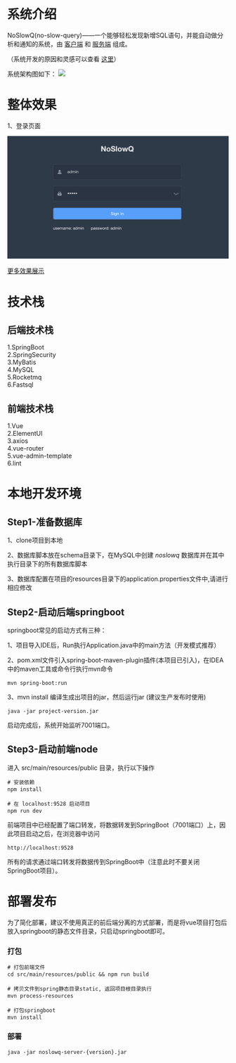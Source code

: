 # 系统介绍
NoSlowQ(no-slow-query)——一个能够轻松发现新增SQL语句，并能自动做分析和通知的系统，由 [客户端](https://github.com/bugVanisher/newsql-agent) 和 [服务端](https://github.com/bugVanisher/no-slow-query) 组成。

（系统开发的原因和灵感可以查看 [这里](https://bugvanisher.github.io/2019/02/09/why-we-need-sql-analyse/)）

系统架构图如下：
![](http://assets.processon.com/chart_image/5b4a1a69e4b07df3b43b1501.png)


# 整体效果

1、登录页面

![](docs/static/login.png)


[更多效果展示](https://bugvanisher.github.io/2019/02/17/the-demonstration-of-noslowq/)

# 技术栈
## 后端技术栈

1.SpringBoot  
2.SpringSecurity  
3.MyBatis  
4.MySQL  
5.Rocketmq  
6.Fastsql  

## 前端技术栈

1.Vue  
2.ElementUI  
3.axios  
4.vue-router  
5.vue-admin-template  
6.lint  

# 本地开发环境
## Step1-准备数据库

1、clone项目到本地

2、数据库脚本放在schema目录下，在MySQL中创建 *noslowq* 数据库并在其中执行目录下的所有数据库脚本

3、数据库配置在项目的resources目录下的application.properties文件中,请进行相应修改 


## Step2-启动后端springboot
springboot常见的启动方式有三种：

1、项目导入IDE后，Run执行Application.java中的main方法（开发模式推荐）

2、pom.xml文件引入spring-boot-maven-plugin插件(本项目已引入)，在IDEA中的maven工具或命令行执行mvn命令

```
mvn spring-boot:run
```

3、mvn install 编译生成出项目的jar，然后运行jar (建议生产发布时使用)

```
java -jar project-version.jar
```

启动完成后，系统开始监听7001端口。

## Step3-启动前端node
进入 src/main/resources/public 目录，执行以下操作

```shell
# 安装依赖
npm install

# 在 localhost:9528 启动项目
npm run dev
```  

前端项目中已经配置了端口转发，将数据转发到SpringBoot（7001端口）上，因此项目启动之后，在浏览器中访问

```
http://localhost:9528 
```
所有的请求通过端口转发将数据传到SpringBoot中（注意此时不要关闭SpringBoot项目）。

# 部署发布
为了简化部署，建议不使用真正的前后端分离的方式部署，而是将vue项目打包后放入springboot的静态文件目录，只启动springboot即可。

### 打包

```
# 打包前端文件
cd src/main/resources/public && npm run build

# 拷贝文件到spring静态目录static, 返回项目根目录执行
mvn process-resources

# 打包springboot
mvn install
```

### 部署
```
java -jar noslowq-server-{version}.jar
```

